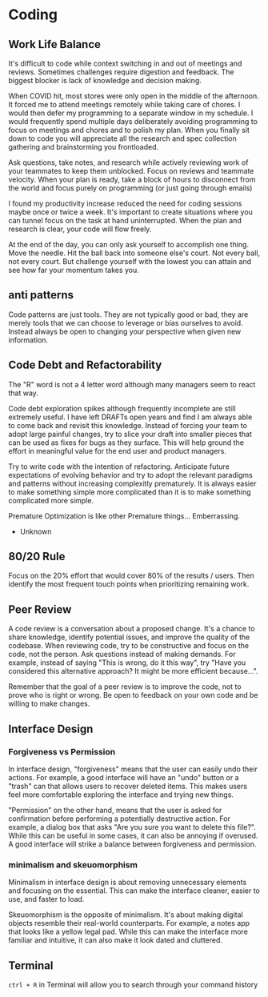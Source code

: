 # Coding

## Work Life Balance
It's difficult to code while context switching in and out of meetings and reviews. Sometimes challenges require digestion and feedback. The biggest blocker is lack of knowledge and decision making.

When COVID hit, most stores were only open in the middle of the afternoon. It forced me to attend meetings remotely while taking care of chores. I would then defer my programming to a separate window in my schedule. I would frequently spend multiple days deliberately avoiding programming to focus on meetings and chores and to polish my plan. When you finally sit down to code you will appreciate all the research and spec collection gathering and brainstorming you frontloaded.

Ask questions, take notes, and research while actively reviewing work of your teammates to keep them unblocked. Focus on reviews and teammate velocity. When your plan is ready, take a block of hours to disconnect from the world and focus purely on programming (or just going through emails)

I found my productivity increase reduced the need for coding sessions maybe once or twice a week. It's important to create situations where you can tunnel focus on the task at hand uninterrupted. When the plan and research is clear, your code will flow freely.

At the end of the day, you can only ask yourself to accomplish one thing. Move the needle. Hit the ball back into someone else's court. Not every ball, not every court. But challenge yourself with the lowest you can attain and see how far your momentum takes you.

## anti patterns
Code patterns are just tools. They are not typically good or bad, they are merely tools that we can choose to leverage or bias ourselves to avoid. Instead always be open to changing your perspective when given new information.

## Code Debt and Refactorability
The "R" word is not a 4 letter word although many managers seem to react that way.

Code debt exploration spikes although frequently incomplete are still extremely useful. I have left DRAFTs open years and find I am always able to come back and revisit this knowledge. Instead of forcing your team to adopt large painful changes, try to slice your draft into smaller pieces that can be used as fixes for bugs as they surface. This will help ground the effort in meaningful value for the end user and product managers.

Try to write code with the intention of refactoring. Anticipate future expectations of evolving behavior and try to adopt the relevant paradigms and patterns without increasing complexitly prematurely. It is always easier to make something simple more complicated than it is to make something complicated more simple.

Premature Optimization is like other Premature things... Emberrassing.
- Unknown

## 80/20 Rule
Focus on the 20% effort that would cover 80% of the results / users. Then identify the most frequent touch points when prioritizing remaining work.


## Peer Review
A code review is a conversation about a proposed change. It's a chance to share knowledge, identify potential issues, and improve the quality of the codebase. When reviewing code, try to be constructive and focus on the code, not the person. Ask questions instead of making demands. For example, instead of saying "This is wrong, do it this way", try "Have you considered this alternative approach? It might be more efficient because...".

Remember that the goal of a peer review is to improve the code, not to prove who is right or wrong. Be open to feedback on your own code and be willing to make changes.

## Interface Design
### Forgiveness vs Permission
In interface design, "forgiveness" means that the user can easily undo their actions. For example, a good interface will have an "undo" button or a "trash" can that allows users to recover deleted items. This makes users feel more comfortable exploring the interface and trying new things.

"Permission" on the other hand, means that the user is asked for confirmation before performing a potentially destructive action. For example, a dialog box that asks "Are you sure you want to delete this file?". While this can be useful in some cases, it can also be annoying if overused. A good interface will strike a balance between forgiveness and permission.

### minimalism and skeuomorphism
Minimalism in interface design is about removing unnecessary elements and focusing on the essential. This can make the interface cleaner, easier to use, and faster to load.

Skeuomorphism is the opposite of minimalism. It's about making digital objects resemble their real-world counterparts. For example, a notes app that looks like a yellow legal pad. While this can make the interface more familiar and intuitive, it can also make it look dated and cluttered.

## Terminal

`ctrl + R` in Terminal will allow you to search through your command history

